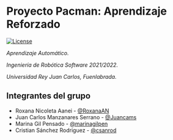 # Proyecto Pacman: Aprendizaje Reforzado

[![License](https://img.shields.io/badge/License-Apache%202.0-blue.svg)](https://opensource.org/licenses/Apache-2.0)

_Aprendizaje Automático._

_Ingeniería de Robótica Software 2021/2022._

_Universidad Rey Juan Carlos, Fuenlabrada._

## Integrantes del grupo

* Roxana Nicoleta Aanei - [@RoxanaAN](https://github.com/RoxanaAN/)
* Juan Carlos Manzanares Serrano - [@Juancams](https://github.com/Juancams/)
* Marina Gil Pensado - [@marinagilpen](https://github.com/marinagilpen/)
* Cristian Sánchez Rodriguez - [@csanrod](https://github.com/csanrod/)
